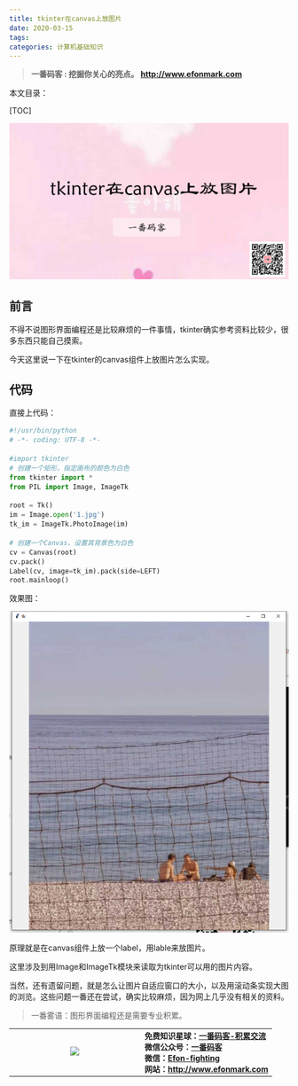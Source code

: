 ```yaml
---
title: tkinter在canvas上放图片
date: 2020-03-15
tags: 
categories: 计算机基础知识
---
```


> **一番码客 : 挖掘你关心的亮点。**
> **http://www.efonmark.com**

本文目录：

[TOC]

![image-20200315234446399](2020-03-15-tkinter在canvas上放图片/image-20200315234446399.png)

<!-- more -->

## 前言

不得不说图形界面编程还是比较麻烦的一件事情，tkinter确实参考资料比较少，很多东西只能自己摸索。

今天这里说一下在tkinter的canvas组件上放图片怎么实现。

## 代码

直接上代码：

```python
#!/usr/bin/python
# -*- coding: UTF-8 -*-
 
#import tkinter
# 创建一个矩形，指定画布的颜色为白色
from tkinter import *
from PIL import Image, ImageTk

root = Tk()
im = Image.open('1.jpg')
tk_im = ImageTk.PhotoImage(im) 

# 创建一个Canvas，设置其背景色为白色
cv = Canvas(root)
cv.pack()
Label(cv, image=tk_im).pack(side=LEFT)
root.mainloop()
```

效果图：

![image-20200315234751785](2020-03-15-tkinter在canvas上放图片/image-20200315234751785.png)

原理就是在canvas组件上放一个label，用lable来放图片。

这里涉及到用Image和ImageTk模块来读取为tkinter可以用的图片内容。

当然，还有遗留问题，就是怎么让图片自适应窗口的大小，以及用滚动条实现大图的浏览。这些问题一番还在尝试，确实比较麻烦，因为网上几乎没有相关的资料。



> 一番雾语：图形界面编程还是需要专业积累。

<table>
<tr>
<td ><center><img src="http://www.efonmark.com/efonmark-blog/readme/guanzhu_1.jpg" width=50%></center></td>
<td width="50%" align=left><b>
    免费知识星球：<a href="http://www.efonmark.com/efonmark-blog/readme/zhishixingqiu1.png">一番码客-积累交流</a><br>
    微信公众号：<a href="http://www.efonmark.com/efonmark-blog/readme/guanzhu_1.jpg">一番码客</a><br>
    微信：<a href="http://www.efonmark.com/efonmark-blog/readme/weixin.jpg">Efon-fighting</a><br>
    网站：<a href="http://www.efonmark.com">http://www.efonmark.com</a><br></b></td>
</tr>
</table>